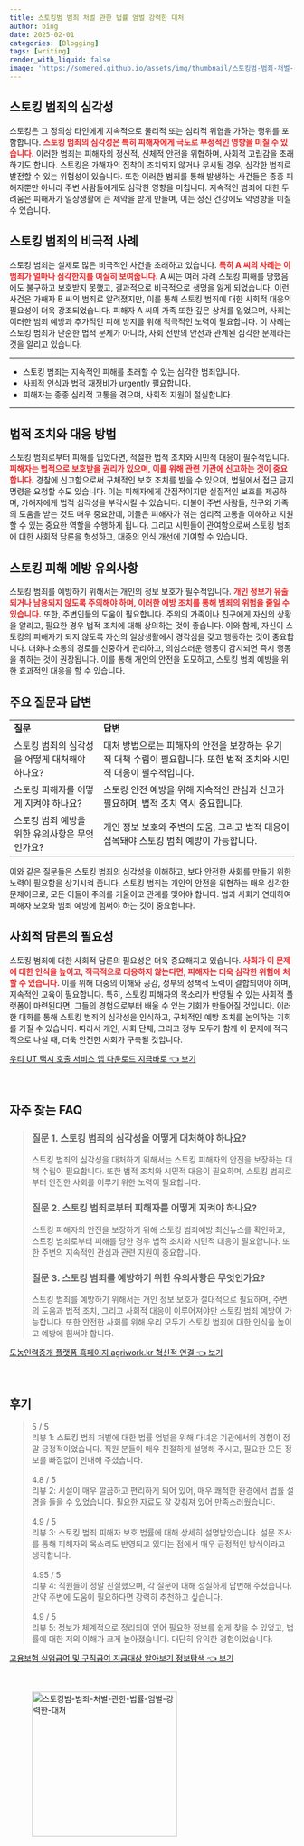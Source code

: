 ```yaml
---
title: 스토킹범 범죄 처벌 관한 법률 엄벌 강력한 대처
author: bing
date: 2025-02-01
categories: [Blogging]
tags: [writing]
render_with_liquid: false
image: 'https://somered.github.io/assets/img/thumbnail/스토킹범-범죄-처벌-관한-법률-엄벌-강력한-대처.webp'
---
```



<h2 id='스토킹 범죄의 심각성'>스토킹 범죄의 심각성</h2>

<p>스토킹은 그 정의상 타인에게 지속적으로 물리적 또는 심리적 위협을 가하는 행위를 포함합니다. <b><span style="color: #ee2323;">스토킹 범죄의 심각성은 특히 피해자에게 극도로 부정적인 영향을 미칠 수 있습니다.</span></b> 이러한 범죄는 피해자의 정신적, 신체적 안전을 위협하며, 사회적 고립감을 초래하기도 합니다. 스토킹은 가해자의 집착이 조치되지 않거나 무시될 경우, 심각한 범죄로 발전할 수 있는 위험성이 있습니다. 또한 이러한 범죄를 통해 발생하는 사건들은 종종 피해자뿐만 아니라 주변 사람들에게도 심각한 영향을 미칩니다. 지속적인 범죄에 대한 두려움은 피해자가 일상생활에 큰 제약을 받게 만들며, 이는 정신 건강에도 악영향을 미칠 수 있습니다.</p>

<h2 id='스토킹 범죄의 비극적 사례'>스토킹 범죄의 비극적 사례</h2>

<p>스토킹 범죄는 실제로 많은 비극적인 사건을 초래하고 있습니다. <b><span style="color: #ee2323;">특히 A 씨의 사례는 이 범죄가 얼마나 심각한지를 여실히 보여줍니다.</span></b> A 씨는 여러 차례 스토킹 피해를 당했음에도 불구하고 보호받지 못했고, 결과적으로 비극적으로 생명을 잃게 되었습니다. 이런 사건은 가해자 B 씨의 범죄로 알려졌지만, 이를 통해 스토킹 범죄에 대한 사회적 대응의 필요성이 더욱 강조되었습니다. 피해자 A 씨의 가족 또한 깊은 상처를 입었으며, 사회는 이러한 범죄 예방과 추가적인 피해 방지를 위해 적극적인 노력이 필요합니다. 이 사례는 스토킹 범죄가 단순한 법적 문제가 아니라, 사회 전반의 안전과 관계된 심각한 문제라는 것을 알리고 있습니다.</p>

<hr />

<ul>
    <li>스토킹 범죄는 지속적인 피해를 초래할 수 있는 심각한 범죄입니다.</li>
    <li>사회적 인식과 법적 재정비가 urgently 필요합니다.</li>
    <li>피해자는 종종 심리적 고통을 겪으며, 사회적 지원이 절실합니다.</li>
</ul>

<hr />

<h2 id='법적 조치와 대응 방법'>법적 조치와 대응 방법</h2>

<p>스토킹 범죄로부터 피해를 입었다면, 적절한 법적 조치와 시민적 대응이 필수적입니다. <b><span style="color: #ee2323;">피해자는 법적으로 보호받을 권리가 있으며, 이를 위해 관련 기관에 신고하는 것이 중요합니다.</span></b> 경찰에 신고함으로써 구체적인 보호 조치를 받을 수 있으며, 법원에서 접근 금지 명령을 요청할 수도 있습니다. 이는 피해자에게 간접적이지만 실질적인 보호를 제공하며, 가해자에게 법적 심각성을 부각시킬 수 있습니다. 더불어 주변 사람들, 친구와 가족의 도움을 받는 것도 매우 중요한데, 이들은 피해자가 겪는 심리적 고통을 이해하고 지원할 수 있는 중요한 역할을 수행하게 됩니다. 그리고 시민들이 관여함으로써 스토킹 범죄에 대한 사회적 담론을 형성하고, 대중의 인식 개선에 기여할 수 있습니다.</p>

<h2 id='스토킹 피해 예방 유의사항'>스토킹 피해 예방 유의사항</h2>

<p>스토킹 범죄를 예방하기 위해서는 개인의 정보 보호가 필수적입니다. <b><span style="color: #ee2323;">개인 정보가 유출되거나 남용되지 않도록 주의해야 하며, 이러한 예방 조치를 통해 범죄의 위험을 줄일 수 있습니다.</span></b> 또한, 주변인들의 도움이 필요합니다. 주위의 가족이나 친구에게 자신의 상황을 알리고, 필요한 경우 법적 조치에 대해 상의하는 것이 좋습니다. 이와 함께, 자신이 스토킹의 피해자가 되지 않도록 자신의 일상생활에서 경각심을 갖고 행동하는 것이 중요합니다. 대화나 소통의 경로를 신중하게 관리하고, 의심스러운 행동이 감지되면 즉시 행동을 취하는 것이 권장됩니다. 이를 통해 개인의 안전을 도모하고, 스토킹 범죄 예방을 위한 효과적인 대응을 할 수 있습니다.</p>

<h2 id='주요 질문과 답변'>주요 질문과 답변</h2>

<table>
    <tr>
        <td><b>질문</b></td>
        <td><b>답변</b></td>
    </tr>
    <tr>
        <td>스토킹 범죄의 심각성을 어떻게 대처해야 하나요?</td>
        <td>대처 방법으로는 피해자의 안전을 보장하는 유기적 대책 수립이 필요합니다. 또한 법적 조치와 시민적 대응이 필수적입니다.</td>
    </tr>
    <tr>
        <td>스토킹 피해자를 어떻게 지켜야 하나요?</td>
        <td>스토킹 안전 예방을 위해 지속적인 관심과 신고가 필요하며, 법적 조치 역시 중요합니다.</td>
    </tr>
    <tr>
        <td>스토킹 범죄 예방을 위한 유의사항은 무엇인가요?</td>
        <td>개인 정보 보호와 주변의 도움, 그리고 법적 대응이 접목돼야 스토킹 범죄 예방이 가능합니다.</td>
    </tr>
</table>

<p>이와 같은 질문들은 스토킹 범죄의 심각성을 이해하고, 보다 안전한 사회를 만들기 위한 노력이 필요함을 상기시켜 줍니다. 스토킹 범죄는 개인의 안전을 위협하는 매우 심각한 문제이므로, 모든 이들이 주의를 기울이고 관계를 맺어야 합니다. 법과 사회가 연대하여 피해자 보호와 범죄 예방에 힘써야 하는 것이 중요합니다.</p>

<h2 id='사회적 담론의 필요성'>사회적 담론의 필요성</h2>

<p>스토킹 범죄에 대한 사회적 담론의 필요성은 더욱 중요해지고 있습니다. <b><span style="color: #ee2323;">사회가 이 문제에 대한 인식을 높이고, 적극적으로 대응하지 않는다면, 피해자는 더욱 심각한 위험에 처할 수 있습니다.</span></b> 이를 위해 대중의 이해와 공감, 정부의 정책적 노력이 결합되어야 하며, 지속적인 교육이 필요합니다. 특히, 스토킹 피해자의 목소리가 반영될 수 있는 사회적 플랫폼이 마련된다면, 그들의 경험으로부터 배울 수 있는 기회가 만들어질 것입니다. 이러한 대화를 통해 스토킹 범죄의 심각성을 인식하고, 구체적인 예방 조치를 논의하는 기회를 가질 수 있습니다. 따라서 개인, 사회 단체, 그리고 정부 모두가 함께 이 문제에 적극적으로 나설 때, 더욱 안전한 사회가 구축될 것입니다.</p>


<p><a class="click-button" title="우티 UT 택시 호출 서비스 앱 다운로드 지금바로" href="https://somered.github.io/posts/%EC%9A%B0%ED%8B%B0-UT-%ED%83%9D%EC%8B%9C-%ED%98%B8%EC%B6%9C-%EC%84%9C%EB%B9%84%EC%8A%A4-%EC%95%B1-%EB%8B%A4%EC%9A%B4%EB%A1%9C%EB%93%9C-%EC%A7%80%EA%B8%88%EB%B0%94%EB%A1%9C/" rel="dofollow">우티 UT 택시 호출 서비스 앱 다운로드 지금바로 👈 보기</a></p><br>
<h2 id='자주_찾는_FAQ'>자주 찾는 FAQ</h2>
<div itemscope="" itemtype="https://schema.org/FAQPage">
<blockquote>
<div itemscope="" itemprop="mainEntity" itemtype="https://schema.org/Question">
<h3 itemprop="name">질문 1. 스토킹 범죄의 심각성을 어떻게 대처해야 하나요?</h3>
<div itemscope="" itemprop="acceptedAnswer" itemtype="https://schema.org/Answer">
<span itemprop="text">
<p>스토킹 범죄의 심각성을 대처하기 위해서는 스토킹 피해자의 안전을 보장하는 대책 수립이 필요합니다. 또한 법적 조치와 시민적 대응이 필요하며, 스토킹 범죄로부터 안전한 사회를 이루기 위한 노력이 필요합니다.</p>
</span>
</div>
</div>
<div itemscope="" itemprop="mainEntity" itemtype="https://schema.org/Question">
<h3 itemprop="name">질문 2. 스토킹 범죄로부터 피해자를 어떻게 지켜야 하나요?</h3>
<div itemscope="" itemprop="acceptedAnswer" itemtype="https://schema.org/Answer">
<span itemprop="text">
<p>스토킹 피해자의 안전을 보장하기 위해 스토킹 범죄예방 최신뉴스를 확인하고, 스토킹 범죄로부터 피해를 당한 경우 법적 조치와 시민적 대응이 필요합니다. 또한 주변의 지속적인 관심과 관련 지원이 중요합니다.</p>
</span>
</div>
</div>
<div itemscope="" itemprop="mainEntity" itemtype="https://schema.org/Question">
<h3 itemprop="name">질문 3. 스토킹 범죄를 예방하기 위한 유의사항은 무엇인가요?</h3>
<div itemscope="" itemprop="acceptedAnswer" itemtype="https://schema.org/Answer">
<span itemprop="text">
<p>스토킹 범죄를 예방하기 위해서는 개인 정보 보호가 절대적으로 필요하며, 주변의 도움과 법적 조치, 그리고 사회적 대응이 이루어져야만 스토킹 범죄 예방이 가능합니다. 또한 안전한 사회를 위해 우리 모두가 스토킹 범죄에 대한 인식을 높이고 예방에 힘써야 합니다.</p>
</span>
</div>
</div>
</blockquote>
</div>
<p><a class="click-button" title="도농인력중개 플랫폼 홈페이지 agriwork.kr 혁신적 연결" href="https://somered.github.io/posts/%EB%8F%84%EB%86%8D%EC%9D%B8%EB%A0%A5%EC%A4%91%EA%B0%9C-%ED%94%8C%EB%9E%AB%ED%8F%BC-%ED%99%88%ED%8E%98%EC%9D%B4%EC%A7%80-agriwork.kr-%ED%98%81%EC%8B%A0%EC%A0%81-%EC%97%B0%EA%B2%B0/" rel="dofollow">도농인력중개 플랫폼 홈페이지 agriwork.kr 혁신적 연결 👈 보기</a></p><br>
<h2 id='후기'>후기</h2>
<div itemscope itemtype="https://schema.org/Product">
  <blockquote>
  <div itemprop="review" itemscope itemtype="https://schema.org/Review">
      <div itemprop="reviewRating" itemscope itemtype="https://schema.org/Rating"> <span itemprop="ratingValue">5</span> / <span itemprop="bestRating">5</span> </div>
      <span itemprop="reviewBody">리뷰 1: 스토킹 범죄 처벌에 대한 법률 엄벌을 위해 다녀온 기관에서의 경험이 정말 긍정적이었습니다. 직원 분들이 매우 친절하게 설명해 주시고, 필요한 모든 정보를 빠짐없이 안내해 주셨습니다.</span>
  </div>
  <br>
  <div itemprop="review" itemscope itemtype="https://schema.org/Review">
      <div itemprop="reviewRating" itemscope itemtype="https://schema.org/Rating"> <span itemprop="ratingValue">4.8</span> / <span itemprop="bestRating">5</span> </div>
      <span itemprop="reviewBody">리뷰 2: 시설이 매우 깔끔하고 편리하게 되어 있어, 매우 쾌적한 환경에서 법률 설명을 들을 수 있었습니다. 필요한 자료도 잘 갖춰져 있어 만족스러웠습니다.</span>
  </div>
  <br>
  <div itemprop="review" itemscope itemtype="https://schema.org/Review">
      <div itemprop="reviewRating" itemscope itemtype="https://schema.org/Rating"> <span itemprop="ratingValue">4.9</span> / <span itemprop="bestRating">5</span> </div>
      <span itemprop="reviewBody">리뷰 3: 스토킹 범죄 피해자 보호 법률에 대해 상세히 설명받았습니다. 설문 조사를 통해 피해자의 목소리도 반영되고 있다는 점에서 매우 긍정적인 방식이라고 생각합니다.</span>
  </div>
  <br>
  <div itemprop="review" itemscope itemtype="https://schema.org/Review">
      <div itemprop="reviewRating" itemscope itemtype="https://schema.org/Rating"> <span itemprop="ratingValue">4.95</span> / <span itemprop="bestRating">5</span> </div>
      <span itemprop="reviewBody">리뷰 4: 직원들이 정말 친절했으며, 각 질문에 대해 성실하게 답변해 주셨습니다. 만약 주변에 도움이 필요하다면 강력히 추천하고 싶습니다.</span>
  </div>
  <br>
  <div itemprop="review" itemscope itemtype="https://schema.org/Review">
      <div itemprop="reviewRating" itemscope itemtype="https://schema.org/Rating"> <span itemprop="ratingValue">4.9</span> / <span itemprop="bestRating">5</span> </div>
      <span itemprop="reviewBody">리뷰 5: 정보가 체계적으로 정리되어 있어 필요한 정보를 쉽게 찾을 수 있었고, 법률에 대한 저의 이해가 크게 높아졌습니다. 대단히 유익한 경험이었습니다.</span>
  </div>
  </blockquote>
</div>
<p><a class="click-button" title="고용보험 실업급여 및 구직급여 지급대상 알아보기 정보탐색" href="https://somered.github.io/posts/%EA%B3%A0%EC%9A%A9%EB%B3%B4%ED%97%98-%EC%8B%A4%EC%97%85%EA%B8%89%EC%97%AC-%EB%B0%8F-%EA%B5%AC%EC%A7%81%EA%B8%89%EC%97%AC-%EC%A7%80%EA%B8%89%EB%8C%80%EC%83%81-%EC%95%8C%EC%95%84%EB%B3%B4%EA%B8%B0-%EC%A0%95%EB%B3%B4%ED%83%90%EC%83%89/" rel="dofollow">고용보험 실업급여 및 구직급여 지급대상 알아보기 정보탐색 👈 보기</a></p><br>
<figure class="image"><img src="https://somered.github.io/assets/img/thumbnail/스토킹범-범죄-처벌-관한-법률-엄벌-강력한-대처.webp" alt="스토킹범-범죄-처벌-관한-법률-엄벌-강력한-대처" width="256" height="256"></figure>
